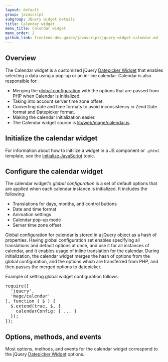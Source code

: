 ```yaml
---
layout: default
group: javascript
subgroup: JQuery widget details
title: Calendar widget
menu_title: Calendar widget
menu_order: 2
github_link: frontend-dev-guide/javascript/jquery-widget-calendar.md
---
```


<h2 id="fedg_jquery-widget_calendar-overview">Overview</h2>

The Calendar widget is a customized jQuery <a href="http://api.jQueryui.com/datepicker/" target="_blank">Datepicker Widget</a> that enables selecting a data using a pop-up or an in-line calendar. Calendar is also responsible for:

*	Merging the <a href="#fedg_calendar_config">global configuration</a> with the options that are passed from PHP when Calendar is initialized.
*	Taking into account server time zone offset.
*	Converting date and time formats to avoid inconsistency in Zend Date format and Datepicker format.
*	Making the calendar initialization easier.
*	The Calendar widget source is <a href="{{site.mage2000url}}lib/web/mage/calendar.js">lib/web/mage/calendar.js</a>.

<h2 id="fedg_calendar_init">Initialize the calendar widget</h2>

For information about how to initilize a widget in a JS component or `.phtml` template, see the <a href="{{site.baseurl}}frontend-dev-guide/javascript/">Initialize JavaScript</a> topic.

<h2 id="fedg_calendar_config">Configure the calendar widget</h2>

The calendar widget's *global configuration* is a set of default options that are applied when each calendar instance is initialized. It includes the following:

*	Translations for days, months, and control buttons
*	Date and time format
*	Animation settings
*	Calendar pop-up mode
*	Server time zone offset

Global configuration for calendar is stored in a jQuery object as a hash of properties. Having global configuration set enables specifying all translations and default options at once, and use it for all instances of calendar, and it enables usage of inline translation for the calendar. During initialization, the calendar widget merges the hash of options from the global configuration, and the options which are transferred from PHP, and then passes the merged options to datepicker. 

Example of setting global widget configuration follows:
<pre>require([
  'jquery',
  'mage/calendar'
], function ( $ ) {
  $.extend(true, $, {
    calendarConfig: { ... }
  });
});
</pre>


<h2 id="fedg_calendar_options">Options, methods, and events</h2>

<p>Most options, methods, and events for the calendar widget correspond to the jQuery <a href="http://api.jqueryui.com/datepicker/" target="_blank">Datepicker Widget</a> options.</p>


